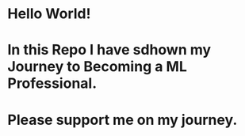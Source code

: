 # Hello World!
# In this Repo I have sdhown my Journey to Becoming a ML Professional.
# Please support me on my journey.